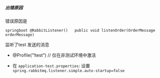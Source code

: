 ##### 出错原因

错误原因是

`springboot @RabbitListener()  
public void listenOrder(OrderMessage orderMessage) `

监听了test 发送的消息

* @Profile("!test") // 仅在非测试环境中激活  

* 在 `application-test.properties`: 设置 `spring.rabbitmq.listener.simple.auto-startup=false`  